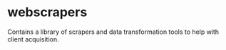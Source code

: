 # webscrapers
Contains a library of scrapers and data transformation tools to help with client acquisition.
